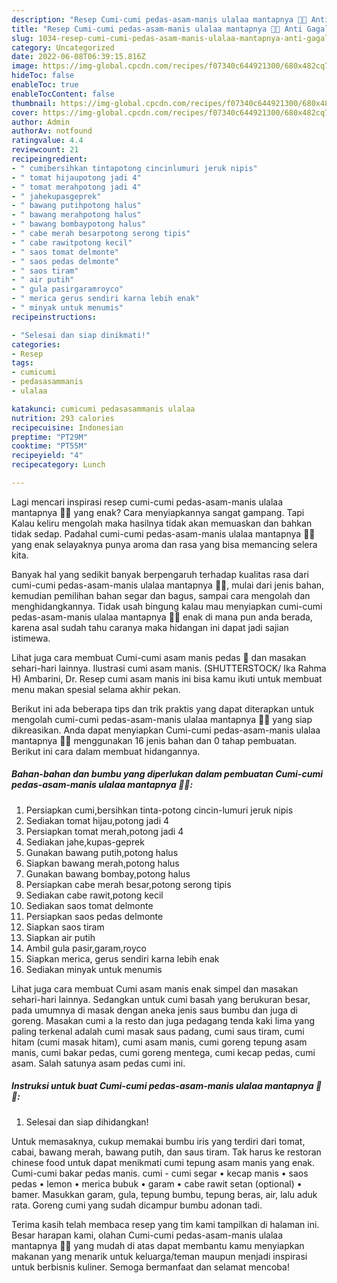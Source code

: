 ```yaml
---
description: "Resep Cumi-cumi pedas-asam-manis ulalaa mantapnya 🐙😉 Anti Gagal"
title: "Resep Cumi-cumi pedas-asam-manis ulalaa mantapnya 🐙😉 Anti Gagal"
slug: 1034-resep-cumi-cumi-pedas-asam-manis-ulalaa-mantapnya-anti-gagal
category: Uncategorized
date: 2022-06-08T06:39:15.816Z
image: https://img-global.cpcdn.com/recipes/f07340c644921300/680x482cq70/cumi-cumi-pedas-asam-manis-ulalaa-mantapnya-foto-resep-utama.jpg
hideToc: false
enableToc: true
enableTocContent: false
thumbnail: https://img-global.cpcdn.com/recipes/f07340c644921300/680x482cq70/cumi-cumi-pedas-asam-manis-ulalaa-mantapnya-foto-resep-utama.jpg
cover: https://img-global.cpcdn.com/recipes/f07340c644921300/680x482cq70/cumi-cumi-pedas-asam-manis-ulalaa-mantapnya-foto-resep-utama.jpg
author: Admin
authorAv: notfound
ratingvalue: 4.4
reviewcount: 21
recipeingredient:
- " cumibersihkan tintapotong cincinlumuri jeruk nipis"
- " tomat hijaupotong jadi 4"
- " tomat merahpotong jadi 4"
- " jahekupasgeprek"
- " bawang putihpotong halus"
- " bawang merahpotong halus"
- " bawang bombaypotong halus"
- " cabe merah besarpotong serong tipis"
- " cabe rawitpotong kecil"
- " saos tomat delmonte"
- " saos pedas delmonte"
- " saos tiram"
- " air putih"
- " gula pasirgaramroyco"
- " merica gerus sendiri karna lebih enak"
- " minyak untuk menumis"
recipeinstructions:

- "Selesai dan siap dinikmati!"
categories:
- Resep
tags:
- cumicumi
- pedasasammanis
- ulalaa

katakunci: cumicumi pedasasammanis ulalaa 
nutrition: 293 calories
recipecuisine: Indonesian
preptime: "PT29M"
cooktime: "PT55M"
recipeyield: "4"
recipecategory: Lunch

---
```



Lagi mencari inspirasi resep cumi-cumi pedas-asam-manis ulalaa mantapnya 🐙😉 yang enak? Cara menyiapkannya sangat gampang. Tapi Kalau keliru mengolah maka hasilnya tidak akan memuaskan dan bahkan tidak sedap. Padahal cumi-cumi pedas-asam-manis ulalaa mantapnya 🐙😉 yang enak selayaknya punya aroma dan rasa yang bisa memancing selera kita.


Banyak hal yang sedikit banyak berpengaruh terhadap kualitas rasa dari cumi-cumi pedas-asam-manis ulalaa mantapnya 🐙😉, mulai dari jenis bahan, kemudian pemilihan bahan segar dan bagus, sampai cara mengolah dan menghidangkannya. Tidak usah bingung kalau mau menyiapkan cumi-cumi pedas-asam-manis ulalaa mantapnya 🐙😉 enak di mana pun anda berada, karena asal sudah tahu caranya maka hidangan ini dapat jadi sajian istimewa.

Lihat juga cara membuat Cumi-cumi asam manis pedas 🦑 dan masakan sehari-hari lainnya. Ilustrasi cumi asam manis. (SHUTTERSTOCK/ Ika Rahma H) Ambarini, Dr. Resep cumi asam manis ini bisa kamu ikuti untuk membuat menu makan spesial selama akhir pekan.


Berikut ini ada beberapa tips dan trik praktis yang dapat diterapkan untuk mengolah cumi-cumi pedas-asam-manis ulalaa mantapnya 🐙😉 yang siap dikreasikan. Anda dapat menyiapkan Cumi-cumi pedas-asam-manis ulalaa mantapnya 🐙😉 menggunakan 16 jenis bahan dan 0 tahap pembuatan. Berikut ini cara dalam membuat hidangannya.

<!--inarticleads1-->

##### Bahan-bahan dan bumbu yang diperlukan dalam pembuatan Cumi-cumi pedas-asam-manis ulalaa mantapnya 🐙😉:

1. Persiapkan  cumi,bersihkan tinta-potong cincin-lumuri jeruk nipis
1. Sediakan  tomat hijau,potong jadi 4
1. Persiapkan  tomat merah,potong jadi 4
1. Sediakan  jahe,kupas-geprek
1. Gunakan  bawang putih,potong halus
1. Siapkan  bawang merah,potong halus
1. Gunakan  bawang bombay,potong halus
1. Persiapkan  cabe merah besar,potong serong tipis
1. Sediakan  cabe rawit,potong kecil
1. Sediakan  saos tomat delmonte
1. Persiapkan  saos pedas delmonte
1. Siapkan  saos tiram
1. Siapkan  air putih
1. Ambil  gula pasir,garam,royco
1. Siapkan  merica, gerus sendiri karna lebih enak
1. Sediakan  minyak untuk menumis


Lihat juga cara membuat Cumi asam manis enak simpel dan masakan sehari-hari lainnya. Sedangkan untuk cumi basah yang berukuran besar, pada umumnya di masak dengan aneka jenis saus bumbu dan juga di goreng. Masakan cumi a la resto dan juga pedagang tenda kaki lima yang paling terkenal adalah cumi masak saus padang, cumi saus tiram, cumi hitam (cumi masak hitam), cumi asam manis, cumi goreng tepung asam manis, cumi bakar pedas, cumi goreng mentega, cumi kecap pedas, cumi asam. Salah satunya asam pedas cumi ini. 

<!--inarticleads2-->

##### Instruksi untuk buat Cumi-cumi pedas-asam-manis ulalaa mantapnya 🐙😉:


1. Selesai dan siap dihidangkan!

Untuk memasaknya, cukup memakai bumbu iris yang terdiri dari tomat, cabai, bawang merah, bawang putih, dan saus tiram. Tak harus ke restoran chinese food untuk dapat menikmati cumi tepung asam manis yang enak. Cumi-cumi bakar pedas manis. cumi - cumi segar • kecap manis • saos pedas • lemon • merica bubuk • garam • cabe rawit setan (optional) • bamer. Masukkan garam, gula, tepung bumbu, tepung beras, air, lalu aduk rata. Goreng cumi yang sudah dicampur bumbu adonan tadi. 

Terima kasih telah membaca resep yang tim kami tampilkan di halaman ini. Besar harapan kami, olahan Cumi-cumi pedas-asam-manis ulalaa mantapnya 🐙😉 yang mudah di atas dapat membantu kamu menyiapkan makanan yang menarik untuk keluarga/teman maupun menjadi inspirasi untuk berbisnis kuliner. Semoga bermanfaat dan selamat mencoba!
